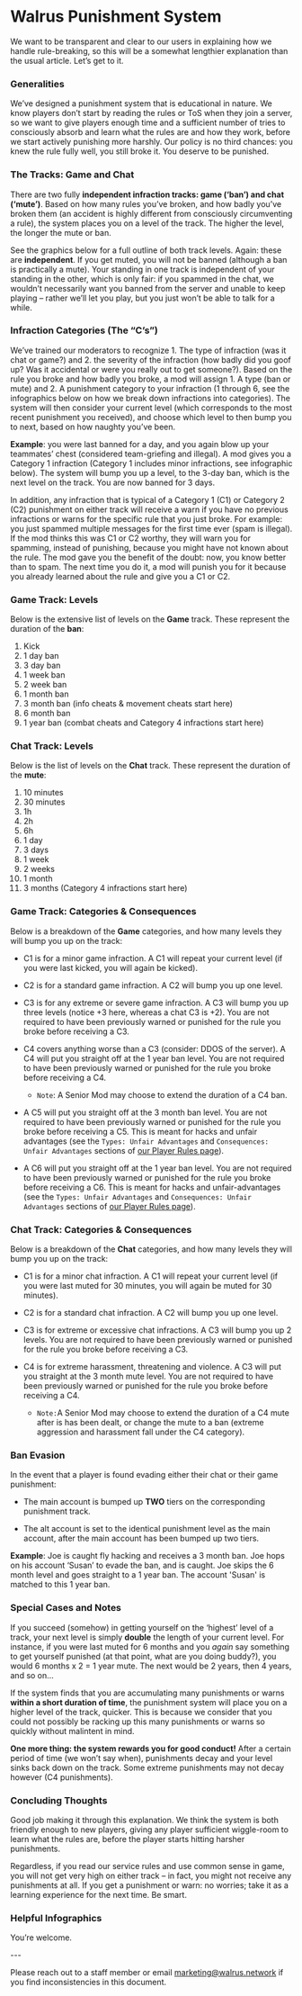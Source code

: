 # **Walrus Punishment System**

We want to be transparent and clear to our users in explaining how we handle rule-breaking, so this will be a somewhat lengthier explanation than the usual article. Let’s get to it.

### **Generalities**

We’ve designed a punishment system that is educational in nature. We know players don’t start by reading the rules or ToS when they join a server, so we want to give players enough time and a sufficient number of tries to consciously absorb and learn what the rules are and how they work, before we start actively punishing more harshly. Our policy is no third chances: you knew the rule fully well, you still broke it. You deserve to be punished.

### **The Tracks: Game and Chat**

There are two fully **independent infraction tracks: game (‘ban’) and chat (‘mute’)**. Based on how many rules you’ve broken, and how badly you’ve broken them (an accident is highly different from consciously circumventing a rule), the system places you on a level of the track. The higher the level, the longer the mute or ban.

See the graphics below for a full outline of both track levels. Again: these are **independent**. If you get muted, you will not be banned (although a ban is practically a mute). Your standing in one track is independent of your standing in the other, which is only fair: if you spammed in the chat, we wouldn’t necessarily want you banned from the server and unable to keep playing – rather we’ll let you play, but you just won’t be able to talk for a while.

### **Infraction Categories (The “C’s”)**

We’ve trained our moderators to recognize 1. The type of infraction (was it chat or game?) and 2. the severity of the infraction (how badly did you goof up? Was it accidental or were you really out to get someone?). Based on the rule you broke and how badly you broke, a mod will assign 1. A type (ban or mute) and 2. A punishment category to your infraction (1 through 6, see the infographics below on how we break down infractions into categories). The system will then consider your current level (which corresponds to the most recent punishment you received), and choose which level to then bump you to next, based on how naughty you’ve been.

**Example**: you were last banned for a day, and you again blow up your teammates’ chest (considered team-griefing and illegal). A mod gives you a Category 1 infraction (Category 1 includes minor infractions, see infographic below). The system will bump you up a level, to the 3-day ban, which is the next level on the track. You are now banned for 3 days.

In addition, any infraction that is typical of a Category 1 (C1) or Category 2 (C2) punishment on either track will receive a warn if you have no previous infractions or warns for the specific rule that you just broke.  For example: you just spammed multiple messages for the first time ever (spam is illegal). If the mod thinks this was C1 or C2 worthy, they will warn you for spamming, instead of punishing, because you might have not known about the rule. The mod gave you the benefit of the doubt: now, you know better than to spam. The next time you do it, a mod will punish you for it because you already learned about the rule and give you a C1 or C2.

### **Game Track: Levels**

Below is the extensive list of levels on the **Game** track. These represent the duration of the **ban**:

1. Kick
2. 1 day ban
3. 3 day ban
4. 1 week ban
5. 2 week ban
6. 1 month ban
7. 3 month ban (info cheats & movement cheats start here)
8. 6 month ban
9. 1 year ban (combat cheats and Category 4 infractions start here)

### **Chat Track: Levels**

Below is the list of levels on the **Chat** track. These represent the duration of the **mute**:

1. 10 minutes
2. 30 minutes
3. 1h
4. 2h
5. 6h
6. 1 day
7. 3 days
8. 1 week
9. 2 weeks
10. 1 month
11. 3 months (Category 4 infractions start here)


### **Game Track: Categories & Consequences**

Below is a breakdown of the **Game** categories, and how many levels they will bump you up on the track:

- C1 is for a minor game infraction. A C1 will repeat your current level (if you were last kicked, you will again be kicked).

- C2 is for a standard game infraction. A C2 will bump you up one level.

- C3 is for any extreme or severe game infraction. A C3 will bump you up three levels (notice +3 here, whereas a chat C3 is +2). You are not required to have been previously warned or punished for the rule you broke before receiving a C3.

- C4 covers anything worse than a C3 (consider: DDOS of the server). A C4 will put you straight off at the 1 year ban level. You are not required to have been previously warned or punished for the rule you broke before receiving a C4.

  - `Note`: A Senior Mod may choose to extend the duration of a C4 ban.

- A C5 will put you straight off at the 3 month ban level. You are not required to have been previously warned or punished for the rule you broke before receiving a C5. This is meant for hacks and unfair advantages (see the `Types: Unfair Advantages` and `Consequences: Unfair Advantages` sections of [our Player Rules page](/rules)).

- A C6 will put you straight off at the 1 year ban level. You are not required to have been previously warned or punished for the rule you broke before receiving a C6. This is meant for hacks and unfair-advantages (see the `Types: Unfair Advantages` and `Consequences: Unfair Advantages` sections of [our Player Rules page](/rules)).


### **Chat Track: Categories & Consequences**

Below is a breakdown of the **Chat** categories, and how many levels they will bump you up on the track:

- C1 is for a minor chat infraction. A C1 will repeat your current level (if you were last muted for 30 minutes, you will again be muted for 30 minutes).

- C2 is for a standard chat infraction. A C2 will bump you up one level.

- C3 is for extreme or excessive chat infractions. A C3 will bump you up 2 levels. You are not required to have been previously warned or punished for the rule you broke before receiving a C3.

- C4 is for extreme harassment, threatening and violence. A C3 will put you straight at the 3 month mute level. You are not required to have been previously warned or punished for the rule you broke before receiving a C4.
  - `Note:`A Senior Mod may choose to extend the duration of a C4 mute after is has been dealt, or change the mute to a ban (extreme aggression and harassment fall under the C4 category).


### **Ban Evasion**

In the event that a player is found evading either their chat or their game punishment:

- The main account is bumped up **TWO** tiers on the corresponding punishment track.

- The alt account is set to the identical punishment level as the main account, after the main account has been bumped up two tiers.

**Example**: Joe is caught fly hacking and receives a 3 month ban.  Joe hops on his account ‘Susan’ to evade the ban, and is caught.  Joe skips the 6 month level and goes straight to a 1 year ban.  The account 'Susan' is matched to this 1 year ban.


### **Special Cases and Notes**

If you succeed (somehow) in getting yourself on the ‘highest’ level of a track, your next level is simply **double** the length of your current level. For instance, if you were last muted for 6 months and you _again_ say something to get yourself punished (at that point, what are you doing buddy?), you would 6 months x 2 = 1 year mute. The next would be 2 years, then 4 years, and so on…

If the system finds that you are accumulating many punishments or warns **within a short duration of time**, the punishment system will place you on a higher level of the track, quicker. This is because we consider that you could not possibly be racking up this many punishments or warns so quickly without malintent in mind.

**One more thing: the system rewards you for good conduct!** After a certain period of time (we won’t say when), punishments decay and your level sinks back down on the track. Some extreme punishments may not decay however (C4 punishments).

### **Concluding Thoughts**

Good job making it through this explanation. We think the system is both friendly enough to new players, giving any player sufficient wiggle-room to learn what the rules are, before the player starts hitting harsher punishments.

Regardless, if you read our service rules and use common sense in game, you will not get very high on either track – in fact, you might not receive any punishments at all. If you get a punishment or warn: no worries; take it as a learning experience for the next time. Be smart.

### **Helpful Infographics**

You’re welcome.

<div class="row">
  <div class="col-lg-6">
    <img src="https://drive.google.com/uc?export=view&id=1_bZyW2spQ5KZrwJ3SRYy_z_iwUsfzLVf" alt="" style="max-width: 100%" />
  </div>
  <div class="col-lg-6">
    <img src="https://drive.google.com/uc?export=view&id=1bsted8qYP1CXze6OmnPo1-qRMAJHOVos" alt="" style="max-width: 100%" />
  </div>
</div>
---

Please reach out to a staff member or email [marketing@walrus.network](mailto:marketing@walrus.network) if you find inconsistencies in this document.
